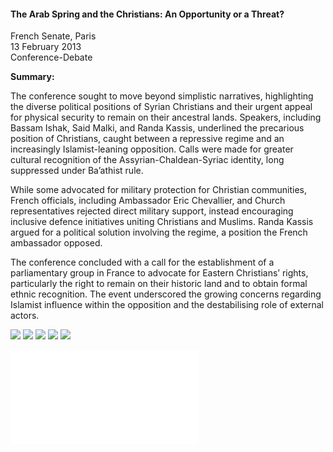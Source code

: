 <h4>The Arab Spring and the Christians: An Opportunity or a Threat?</h4>

French Senate, Paris<br>
13 February 2013<br>
Conference-Debate

<b>Summary:</b>	

The conference sought to move beyond simplistic narratives, highlighting the diverse political positions of Syrian Christians and their urgent appeal for physical security to remain on their ancestral lands. Speakers, including Bassam Ishak, Said Malki, and Randa Kassis, underlined the precarious position of Christians, caught between a repressive regime and an increasingly Islamist-leaning opposition. Calls were made for greater cultural recognition of the Assyrian-Chaldean-Syriac identity, long suppressed under Ba’athist rule.

While some advocated for military protection for Christian communities, French officials, including Ambassador Eric Chevallier, and Church representatives rejected direct military support, instead encouraging inclusive defence initiatives uniting Christians and Muslims. Randa Kassis argued for a political solution involving the regime, a position the French ambassador opposed.

The conference concluded with a call for the establishment of a parliamentary group in France to advocate for Eastern Christians’ rights, particularly the right to remain on their historic land and to obtain formal ethnic recognition. The event underscored the growing concerns regarding Islamist influence within the opposition and the destabilising role of external actors.

![](137.jpg)
![](138.jpg)
![](139.jpg)
![](140.jpg)
![](141.jpg)

![](142.pdf)
<p></p>
